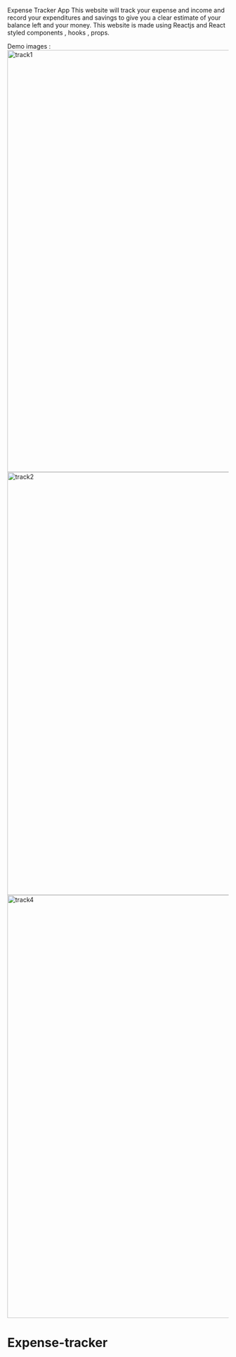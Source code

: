 Expense Tracker App
This website will track your expense and income and record your expenditures and savings to give you a clear estimate of your balance left and your money.
This website is made using Reactjs and React styled components , hooks , props.


Demo images : 
<img width="958" alt="track1" src="https://user-images.githubusercontent.com/93420193/182840204-a33e60f1-49ef-48bc-b5fd-fcff6b69daa2.png">
<img width="960" alt="track2" src="https://user-images.githubusercontent.com/93420193/182840206-f08404a8-3d99-4f35-9663-f1e3d1cd7371.png">
<img width="960" alt="track4" src="https://user-images.githubusercontent.com/93420193/182840212-22ccbf99-5086-492e-a2ed-81695b5c4fca.png">
# Expense-tracker
